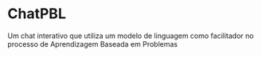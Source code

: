 # ChatPBL
Um chat interativo que utiliza um modelo de linguagem como facilitador no processo de Aprendizagem Baseada em Problemas
